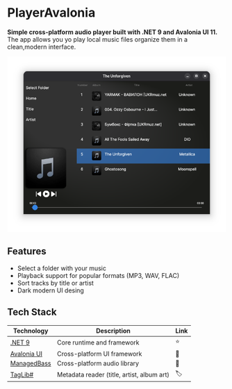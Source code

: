 # PlayerAvalonia

**Simple cross-platform audio player built with .NET 9 and Avalonia UI 11.**
The app allows you yo play local music files organize them in a clean,modern interface.

![Interface](Background.png)

## Features
- Select a folder with your music
- Playback support for popular formats (MP3, WAV, FLAC)
- Sort tracks by title or artist
- Dark modern UI desing

## Tech Stack
| Technology | Description | Link |
|------------|-------------|------|
| [.NET 9](https://github.com/dotnet/runtime) | Core runtime and framework | ⭐ |
| [Avalonia UI](https://github.com/AvaloniaUI/Avalonia) | Cross-platform UI framework | 🎨 |
| [ManagedBass](https://github.com/ManagedBass/ManagedBass) | Cross-platform audio library | 🎵 |
| [TagLib#](https://github.com/mono/taglib-sharp) | Metadata reader (title, artist, album art) | 🏷️ |
